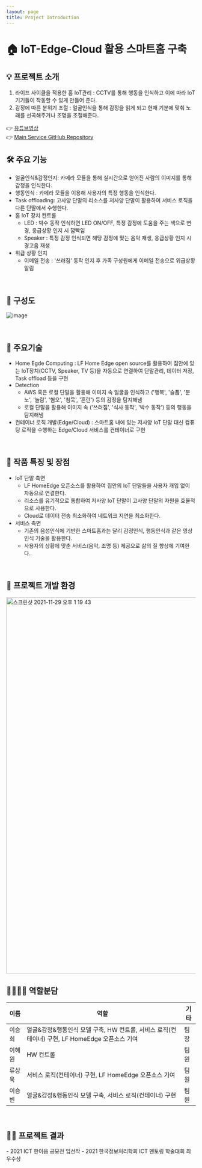 ```yaml
---
layout: page
title: Project Introduction
---
```


# 🏠 IoT-Edge-Cloud 활용 스마트홈 구축

<H2>💡 프로젝트 소개 </H2>

1. 라이프 사이클을 적용한 홈 IoT관리 : CCTV를 통해 행동을 인식하고 이에 따라 IoT기기들이 작동할 수 있게 만들어 준다. 
2. 감정에 따른 분위기 조절 : 얼굴인식을 통해 감정을 읽게 되고 현재 기분에 맞춰 노래를 선곡해주거나 조명을 조절해준다.

  👉 [유튜브영상](https://www.youtube.com/watch?v=GlVb4BV72ao)  
  👉 [Main Service GitHub Repository](https://github.com/Eye-Remocon/Face_Recognition)
<br/>

<H2>🛠 주요 기능 </H2>

- 얼굴인식&감정인지: 카메라 모듈을 통해 실시간으로 얻어진 사람의 이미지를 통해 감정을 인식한다.
- 행동인식 : 카메라 모듈을 이용해 사용자의 특정 행동을 인식한다.
- Task offloading: 고사양 단말의 리소스를 저사양 단말이 활용하여 서비스 로직을 다른 단말에서 수행한다.
- 홈 IoT 장치 컨트롤
  - LED : 박수 동작 인식하면 LED ON/OFF, 특정 감정에 도움을 주는 색으로 변경, 응급상황 인지 시 깜빡임
  - Speaker : 특정 감정 인식되면 해당 감정에 맞는 음악 재생, 응급상황 인지 시 경고음 재생
- 위급 상황 인지
  - 이메일 전송 : '쓰러짐' 동작 인지 후 가족 구성원에게 이메일 전송으로 위급상황 알림

<br/>

<H2>🔄 구성도 </H2>

![image](https://user-images.githubusercontent.com/54658745/143807526-8588a683-00e7-4e4b-a5f1-630ddab3454c.png)

<br/>

<H2>🔎 주요기술 </H2>

- Home Egde Computing : LF Home Edge open source를 활용하여 집안에 있는 IoT장치(CCTV, Speaker, TV 등)을 자동으로 연결하여 단말관리, 데이터 저장, Task offload 등을 구현
- Detection 
  - AWS 혹은 로컬 단말을 활용해 이미지 속 얼굴을 인식하고 ('행복', '슬픔', '분노', '놀람', '혐오', '침묵', '혼란') 등의 감정을 탐지해냄
  - 로컬 단말을 활용해 이미지 속 ('쓰러짐', '식사 동작', '박수 동작') 등의 행동을 탐지해냄
- 컨테이너 로직 개발(Edge/Cloud) : 스마트홈 내에 있는 저사양 IoT 단말 대신 컴퓨팅 로직을 수행하는 Edge/Cloud 서비스를 컨테이너로 구현

<br/>

<H2>🤟 작품 특징 및 장점 </H2>

- IoT 단말 측면
  - LF HomeEdge 오픈소스를 활용하여 집안의 IoT 단말들을 사용자 개입 없이 자동으로 연결한다.
  - 리소스를 유기적으로 통합하여 저사양 IoT 단말이 고사양 단말의 자원을 효율적으로 사용한다.
  - Cloud로 데이터 전송 최소화하여 네트워크 지연을 최소화한다.
- 서비스 측면
  - 기존의 음성인식에 기반한 스마트홈과는 달리 감정인식, 행동인식과 같은 영상 인식 기술을 활용한다.
  - 사용자의 상황에 맞춘 서비스(음악, 조명 등) 제공으로 삶의 질 향상에 기여한다.
<br/>


<H2>👀 프로젝트 개발 환경 </H2>
<img width="1000" alt="스크린샷 2021-11-29 오후 1 19 43" src="https://user-images.githubusercontent.com/54658745/143808512-7727a715-12d6-4443-9384-c2f52e757a02.png">


<br/>
<H2>👨‍👩‍👧‍👦 역할분담 </H2>

|이름|역할|기타|
|------|---|---|
|이승희|얼굴&감정&행동인식 모델 구축, HW 컨트롤, 서비스 로직(컨테이너) 구현, LF HomeEdge 오픈소스 기여|팀장|
|이혜원|HW 컨트롤|팀원|
|류상욱|서비스 로직(컨테이너) 구현, LF HomeEdge 오픈소스 기여|팀원|
|이승빈|얼굴&감정&행동인식 모델 구축, 서비스 로직(컨테이너) 구현|팀원|

<br/>
<H2>👨‍🎉 프로젝트 결과 </H2>
- 2021 ICT 한이음 공모전 입선작
- 2021 한국정보처리학회 ICT 멘토링 학술대회 최우수상




